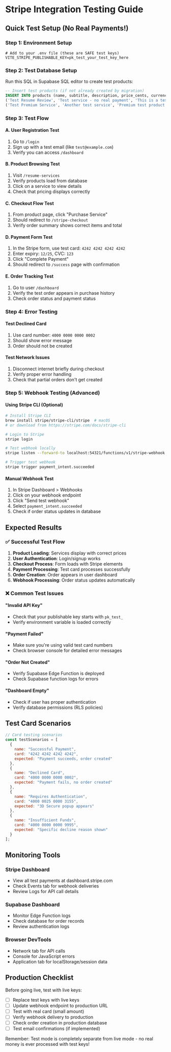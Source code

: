 # Stripe Integration Testing Guide

## Quick Test Setup (No Real Payments!)

### Step 1: Environment Setup
```env
# Add to your .env file (these are SAFE test keys)
VITE_STRIPE_PUBLISHABLE_KEY=pk_test_your_test_key_here
```

### Step 2: Test Database Setup
Run this SQL in Supabase SQL editor to create test products:

```sql
-- Insert test products (if not already created by migration)
INSERT INTO products (name, subtitle, description, price_cents, currency, features, sort_order) VALUES
('Test Resume Review', 'Test service - no real payment', 'This is a test product for development', 2999, 'USD', '["Test feature 1", "Test feature 2"]', 1),
('Test Premium Service', 'Another test service', 'Premium test product for development', 7999, 'USD', '["Premium feature 1", "Premium feature 2", "Premium feature 3"]', 2);
```

### Step 3: Test Flow

#### A. User Registration Test
1. Go to `/login`
2. Sign up with a test email (like `test@example.com`)
3. Verify you can access `/dashboard`

#### B. Product Browsing Test  
1. Visit `/resume-services`
2. Verify products load from database
3. Click on a service to view details
4. Check that pricing displays correctly

#### C. Checkout Flow Test
1. From product page, click "Purchase Service"
2. Should redirect to `/stripe-checkout`
3. Verify order summary shows correct items and total

#### D. Payment Form Test
1. In the Stripe form, use test card: `4242 4242 4242 4242`
2. Enter expiry: `12/25`, CVC: `123`
3. Click "Complete Payment"
4. Should redirect to `/success` page with confirmation

#### E. Order Tracking Test
1. Go to user `/dashboard` 
2. Verify the test order appears in purchase history
3. Check order status and payment status

### Step 4: Error Testing

#### Test Declined Card
1. Use card number: `4000 0000 0000 0002`
2. Should show error message
3. Order should not be created

#### Test Network Issues
1. Disconnect internet briefly during checkout
2. Verify proper error handling
3. Check that partial orders don't get created

### Step 5: Webhook Testing (Advanced)

#### Using Stripe CLI (Optional)
```bash
# Install Stripe CLI
brew install stripe/stripe-cli/stripe  # macOS
# or download from https://stripe.com/docs/stripe-cli

# Login to Stripe
stripe login

# Test webhook locally
stripe listen --forward-to localhost:54321/functions/v1/stripe-webhook

# Trigger test webhook
stripe trigger payment_intent.succeeded
```

#### Manual Webhook Test
1. In Stripe Dashboard > Webhooks
2. Click on your webhook endpoint
3. Click "Send test webhook"
4. Select `payment_intent.succeeded`
5. Check if order status updates in database

## Expected Results

### ✅ Successful Test Flow
1. **Product Loading**: Services display with correct prices
2. **User Authentication**: Login/signup works
3. **Checkout Process**: Form loads with Stripe elements
4. **Payment Processing**: Test card processes successfully
5. **Order Creation**: Order appears in user dashboard
6. **Webhook Processing**: Order status updates automatically

### ❌ Common Test Issues

#### "Invalid API Key"
- Check that your publishable key starts with `pk_test_`
- Verify environment variable is loaded correctly

#### "Payment Failed"
- Make sure you're using valid test card numbers
- Check browser console for detailed error messages

#### "Order Not Created"
- Verify Supabase Edge Function is deployed
- Check Supabase function logs for errors

#### "Dashboard Empty"
- Check if user has proper authentication
- Verify database permissions (RLS policies)

## Test Card Scenarios

```javascript
// Card testing scenarios
const testScenarios = [
  {
    name: "Successful Payment",
    card: "4242 4242 4242 4242",
    expected: "Payment succeeds, order created"
  },
  {
    name: "Declined Card", 
    card: "4000 0000 0000 0002",
    expected: "Payment fails, no order created"
  },
  {
    name: "Requires Authentication",
    card: "4000 0025 0000 3155", 
    expected: "3D Secure popup appears"
  },
  {
    name: "Insufficient Funds",
    card: "4000 0000 0000 9995",
    expected: "Specific decline reason shown"
  }
];
```

## Monitoring Tools

### Stripe Dashboard
- View all test payments at dashboard.stripe.com
- Check Events tab for webhook deliveries
- Review Logs for API call details

### Supabase Dashboard  
- Monitor Edge Function logs
- Check database for order records
- Review authentication logs

### Browser DevTools
- Network tab for API calls
- Console for JavaScript errors
- Application tab for localStorage/session data

## Production Checklist

Before going live, test with live keys:

- [ ] Replace test keys with live keys
- [ ] Update webhook endpoint to production URL
- [ ] Test with real card (small amount)
- [ ] Verify webhook delivery to production
- [ ] Check order creation in production database
- [ ] Test email confirmations (if implemented)

Remember: Test mode is completely separate from live mode - no real money is ever processed with test keys!